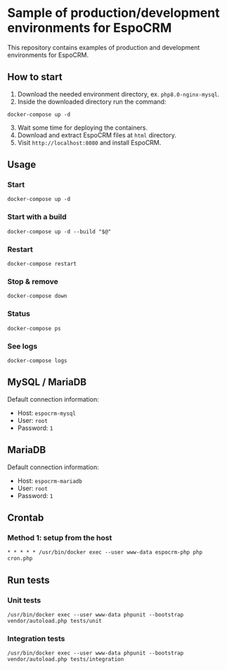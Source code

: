 # Sample of production/development environments for EspoCRM

This repository contains examples of production and development environments for EspoCRM.

## How to start

1. Download the needed environment directory, ex. `php8.0-nginx-mysql`.
2. Inside the downloaded directory run the command:

```
docker-compose up -d
```

3. Wait some time for deploying the containers.
4. Download and extract EspoCRM files at `html` directory.
5. Visit `http://localhost:8080` and install EspoCRM.

## Usage

### Start

```
docker-compose up -d
```

### Start with a build

```
docker-compose up -d --build "$@"
```

### Restart

```
docker-compose restart
```

### Stop & remove

```
docker-compose down
```

### Status

```
docker-compose ps
```

### See logs

```
docker-compose logs
```

## MySQL / MariaDB

Default connection information:

- Host: `espocrm-mysql`
- User: `root`
- Password: `1`

## MariaDB

Default connection information:

- Host: `espocrm-mariadb`
- User: `root`
- Password: `1`

## Crontab

### Method 1: setup from the host

```
* * * * * /usr/bin/docker exec --user www-data espocrm-php php cron.php
```

## Run tests

### Unit tests

```
/usr/bin/docker exec --user www-data phpunit --bootstrap vendor/autoload.php tests/unit
```

### Integration tests

```
/usr/bin/docker exec --user www-data phpunit --bootstrap vendor/autoload.php tests/integration
```
